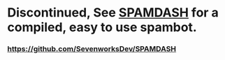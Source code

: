 # Discontinued, See <a href="https://github.com/SevenworksDev/SPAMDASH">SPAMDASH</a> for a compiled, easy to use spambot.
### https://github.com/SevenworksDev/SPAMDASH
